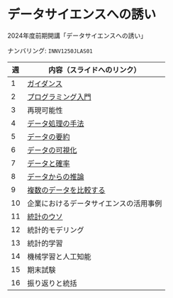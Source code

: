 データサイエンスへの誘い
=======

2024年度前期開講「データサイエンスへの誘い」

ナンバリング: `INNV1250JLAS01`

| 週 | 内容（スライドへのリンク） |
|----|---------------------------|
| 1 | [ガイダンス](slide/01_データサイエンスとは何か.pdf) |
| 2 | [プログラミング入門](slide/02_プログラミング入門.pdf) |
| 3 | 再現可能性 |
| 4 | [データ処理の手法](slide/04_データ処理の手法.pdf) |
| 5 | [データの要約](slide/05_データの要約.pdf) |
| 6 | [データの可視化](slide/06_データの可視化.pdf) |
| 7 | [データと確率](slide/07_データと確率.pdf) |
| 8 | [データからの推論](slide/08_データからの推論.pdf) |
| 9 | [複数のデータを比較する](slide/09_複数のデータを比較する.pdf) |
| 10 | 企業におけるデータサイエンスの活用事例 |
| 11 | [統計のウソ](slide/11_統計のウソ.pdf) |
| 12 | 統計的モデリング |
| 13 | 統計的学習 |
| 14 | 機械学習と人工知能 |
| 15 | 期末試験 |
| 16 | 振り返りと統括 |
